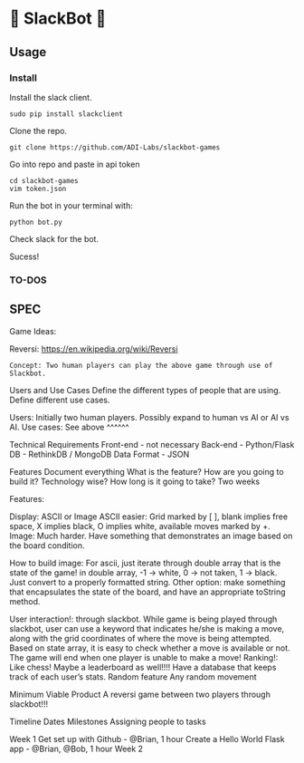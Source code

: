 :game_die: SlackBot :game_die:
====================

## Usage
### Install 
Install the slack client. 

	sudo pip install slackclient

Clone the repo.

	git clone https://github.com/ADI-Labs/slackbot-games

Go into repo and paste in api token 

	cd slackbot-games
	vim token.json


Run the bot in your terminal with:
	
	python bot.py
	
Check slack for the bot.

Sucess!
	

### TO-DOS



	


## SPEC

Game Ideas:

Reversi: https://en.wikipedia.org/wiki/Reversi

	Concept: Two human players can play the above game through use of Slackbot.



Users and Use Cases
Define the different types of people that are using.
Define different use cases.

Users: Initially two human players. Possibly expand to human vs AI or AI vs AI.
Use cases: See above ^^^^^^


Technical Requirements
Front-end - not necessary
Back-end - Python/Flask
DB - RethinkDB / MongoDB
Data Format - JSON


Features
Document everything
What is the feature?
How are you going to build it? Technology wise?
How long is it going to take? Two weeks

Features:

Display: ASCII or Image
ASCII easier: Grid marked by [ ], blank implies free space, X implies black, O implies white, available moves marked by +.
Image: Much harder. Have something that demonstrates an image based on the board condition.

How to build image: For ascii, just iterate through double array that is the state of the game! in double array, -1 -> white, 0 -> not taken, 1 -> black. Just convert to a properly formatted string. Other option: make something that encapsulates the state of the board, and have an appropriate toString method.

User interaction!: through slackbot.
While game is being played through slackbot, user can use a keyword that indicates he/she is making a move, along with the grid coordinates of where the move is being attempted. Based on state array, it is easy to check whether a move is available or not. The game will end when one player is unable to make a move!
Ranking!: Like chess!
Maybe a leaderboard as well!!!! Have a database that keeps track of each user’s stats.
Random feature
Any random movement


Minimum Viable Product
A reversi game between two players through slackbot!!!


Timeline
Dates
Milestones
Assigning people to tasks

Week 1
Get set up with Github - @Brian, 1 hour
Create a Hello World Flask app - @Brian, @Bob, 1 hour
Week 2








